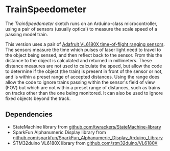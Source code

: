 # TrainSpeedometer #

The *TrainSpeedometer* sketch runs on an Arduino-class microcontroller, using a pair of sensors (usually optical) to measure the scale speed of a passing model train.

This version uses a pair of [Adafruit VL6180X time-of-flight ranging sensors](https://www.adafruit.com/product/3316).  The sensors measure the time which pulses of laser light need to travel to the object being sensed, and then reflect back to the sensor.  From this the distance to the object is calculated and returned in millimeters.  These distance measures are not used to calculate the speed, but allow the code to determine if the object (the train) is present in front of the sensor or not, and is within a preset range of accepted distances.  Using the range does allow the code to ignore trains passing within the sensor's field of view (FOV) but which are not within a preset range of distances, such as trains on tracks other than the one being monitored.  It can also be used to ignore fixed objects beyond the track.

## Dependencies ##
* StateMachine library from [github.com/twrackers/StateMachine-library](https://github.com/twrackers/StateMachine-library) 
* SparkFun Alphanumeric Display library from [github.com/sparkfun/SparkFun\_Alphanumeric\_Display\_Arduino\_Library](https://github.com/sparkfun/SparkFun_Alphanumeric_Display_Arduino_Library)
* STM32duino VL6180X library from [github.com/stm32duino/VL6180X](https://github.com/stm32duino/VL6180X)
